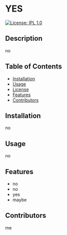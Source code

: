# YES
[![License: IPL 1.0](https://img.shields.io/badge/License-IPL%201.0-blue.svg)](https://opensource.org/licenses/IPL-1.0)

## Description
no

## Table of Contents
* [Installation](#installation)
* [Usage](#usage)
* [License](#license)
* [Features](#features)
* [Contributors](#contributors)

## Installation
no

## Usage 
no


## Features
* no
* no
* yes
* maybe

## Contributors
me

